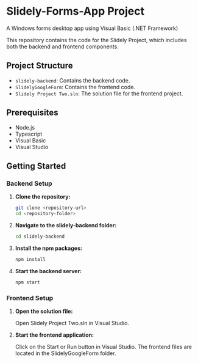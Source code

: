 # Slidely-Forms-App Project
A Windows forms desktop app using Visual Basic (.NET Framework)

This repository contains the code for the Slidely Project, which includes both the backend and frontend components.

## Project Structure

- `slidely-backend`: Contains the backend code.
- `SlidelyGoogleForm`: Contains the frontend code.
- `Slidely Project Two.sln`: The solution file for the frontend project.

## Prerequisites

- Node.js
- Typescript
- Visual Basic
- Visual Studio

## Getting Started

### Backend Setup

1. **Clone the repository:**

   ```sh
   git clone <repository-url>
   cd <repository-folder>

2. **Navigate to the slidely-backend folder:**

   ```sh
   cd slidely-backend

3. **Install the npm packages:**

   ```sh
   npm install

4. **Start the backend server:**

   ```sh
   npm start

### Frontend Setup

1. **Open the solution file:**

   Open Slidely Project Two.sln in Visual Studio.

2. **Start the frontend application:**

   Click on the Start or Run button in Visual Studio.
   The frontend files are located in the SlidelyGoogleForm folder.
